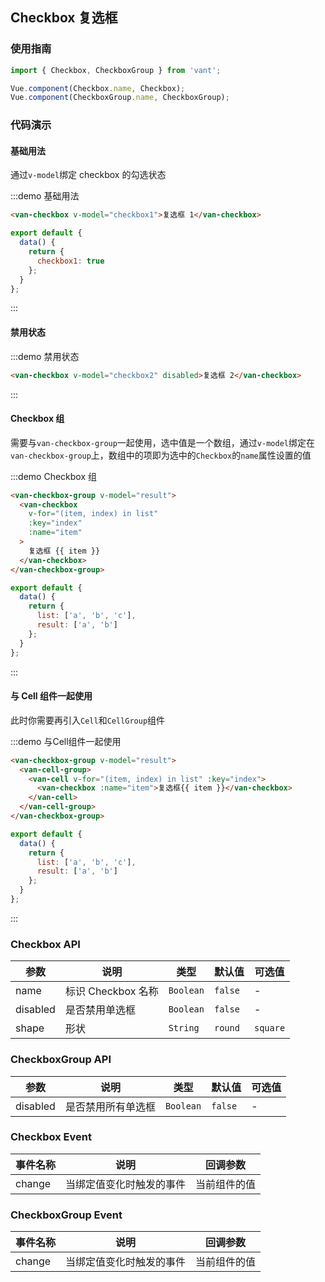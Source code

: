 <style>
.demo-checkbox {
  .van-checkbox {
    margin: 10px 0 0 20px;
  }
  .van-cell {
    .van-checkbox {
      margin: 0;
    }
  }
}
</style>

<script>
export default {
  data() {
    return {
      checkbox1: true,
      checkbox2: true,
      list: [
        'a',
        'b',
        'c'
      ],
      result: ['a', 'b']
    };
  }
};
</script>

## Checkbox 复选框

### 使用指南
``` javascript
import { Checkbox, CheckboxGroup } from 'vant';

Vue.component(Checkbox.name, Checkbox);
Vue.component(CheckboxGroup.name, CheckboxGroup);
```

### 代码演示

#### 基础用法
通过`v-model`绑定 checkbox 的勾选状态

:::demo 基础用法
```html
<van-checkbox v-model="checkbox1">复选框 1</van-checkbox>
```

```javascript
export default {
  data() {
    return {
      checkbox1: true
    };
  }
};
```
:::

#### 禁用状态

:::demo 禁用状态
```html
<van-checkbox v-model="checkbox2" disabled>复选框 2</van-checkbox>
```
:::

#### Checkbox 组

需要与`van-checkbox-group`一起使用，选中值是一个数组，通过`v-model`绑定在`van-checkbox-group`上，数组中的项即为选中的`Checkbox`的`name`属性设置的值

:::demo Checkbox 组
```html
<van-checkbox-group v-model="result">
  <van-checkbox
    v-for="(item, index) in list"
    :key="index"
    :name="item"
  >
    复选框 {{ item }}
  </van-checkbox>
</van-checkbox-group>
```

```javascript
export default {
  data() {
    return {
      list: ['a', 'b', 'c'],
      result: ['a', 'b']
    };
  }
};
```
:::

#### 与 Cell 组件一起使用

此时你需要再引入`Cell`和`CellGroup`组件

:::demo 与Cell组件一起使用
```html
<van-checkbox-group v-model="result">
  <van-cell-group>
    <van-cell v-for="(item, index) in list" :key="index">
      <van-checkbox :name="item">复选框{{ item }}</van-checkbox>
    </van-cell>
  </van-cell-group>
</van-checkbox-group>
```

```javascript
export default {
  data() {
    return {
      list: ['a', 'b', 'c'],
      result: ['a', 'b']
    };
  }
};
```
:::

### Checkbox API

| 参数 | 说明 | 类型 | 默认值 | 可选值 |
|-----------|-----------|-----------|-------------|-------------|
| name | 标识 Checkbox 名称 | `Boolean` | `false` | - |
| disabled | 是否禁用单选框 | `Boolean` | `false` | - |
| shape | 形状 | `String` | `round` | `square` |

### CheckboxGroup API

| 参数 | 说明 | 类型 | 默认值 | 可选值 |
|-----------|-----------|-----------|-------------|-------------|
| disabled | 是否禁用所有单选框 | `Boolean` | `false` | - |

### Checkbox Event

| 事件名称 | 说明 | 回调参数 |
|-----------|-----------|-----------|
| change | 当绑定值变化时触发的事件 | 当前组件的值 |

### CheckboxGroup Event

| 事件名称 | 说明 | 回调参数 |
|-----------|-----------|-----------|
| change | 当绑定值变化时触发的事件 | 当前组件的值 |
